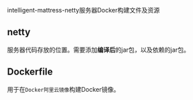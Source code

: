 intelligent-mattress-netty服务器Docker构建文件及资源

## netty

服务器代码存放的位置。需要添加**编译后**的jar包，以及依赖的jar包。

## Dockerfile

用于在`Docker阿里云镜像`构建Docker镜像。